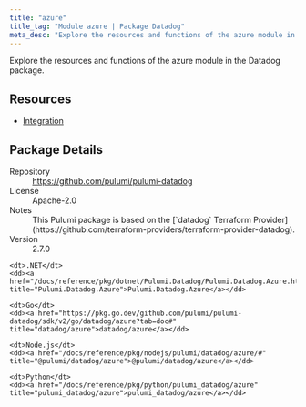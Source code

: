 ```yaml
---
title: "azure"
title_tag: "Module azure | Package Datadog"
meta_desc: "Explore the resources and functions of the azure module in the Datadog package."
---
```


<!-- WARNING: this file was generated by Pulumi Docs Generator. -->
<!-- Do not edit by hand unless you're certain you know what you are doing! -->

Explore the resources and functions of the azure module in the Datadog package.

<h2 id="resources">Resources</h2>
<ul class="api">
    <li><a href="integration" title="Integration"><span class="symbol resource"></span>Integration</a></li>
</ul>

<h2 id="package-details">Package Details</h2>
<dl class="package-details">
	<dt>Repository</dt>
	<dd><a href="https://github.com/pulumi/pulumi-datadog">https://github.com/pulumi/pulumi-datadog</a></dd>
	<dt>License</dt>
	<dd>Apache-2.0</dd>
	<dt>Notes</dt>
	<dd>This Pulumi package is based on the [`datadog` Terraform Provider](https://github.com/terraform-providers/terraform-provider-datadog).</dd>
	<dt>Version</dt>
	<dd>2.7.0</dd>
</dl>



<dl class="tabular">

    <dt>.NET</dt>
    <dd><a href="/docs/reference/pkg/dotnet/Pulumi.Datadog/Pulumi.Datadog.Azure.html" title="Pulumi.Datadog.Azure">Pulumi.Datadog.Azure</a></dd>

    <dt>Go</dt>
    <dd><a href="https://pkg.go.dev/github.com/pulumi/pulumi-datadog/sdk/v2/go/datadog/azure?tab=doc#" title="datadog/azure">datadog/azure</a></dd>

    <dt>Node.js</dt>
    <dd><a href="/docs/reference/pkg/nodejs/pulumi/datadog/azure/#" title="@pulumi/datadog/azure">@pulumi/datadog/azure</a></dd>

    <dt>Python</dt>
    <dd><a href="/docs/reference/pkg/python/pulumi_datadog/azure" title="pulumi_datadog/azure">pulumi_datadog/azure</a></dd>

</dl>


